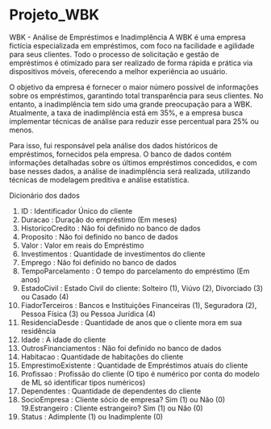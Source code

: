 # Projeto_WBK
 
WBK - Análise de Empréstimos e Inadimplência
A WBK é uma empresa fictícia especializada em empréstimos, com foco na facilidade e agilidade para seus clientes. Todo o processo de solicitação e gestão de empréstimos é otimizado para ser realizado de forma rápida e prática via dispositivos móveis, oferecendo a melhor experiência ao usuário.

O objetivo da empresa é fornecer o maior número possível de informações sobre os empréstimos, garantindo total transparência para seus clientes. No entanto, a inadimplência tem sido uma grande preocupação para a WBK. Atualmente, a taxa de inadimplência está em 35%, e a empresa busca implementar técnicas de análise para reduzir esse percentual para 25% ou menos.

Para isso, fui responsável pela análise dos dados históricos de empréstimos, fornecidos pela empresa. O banco de dados contém informações detalhadas sobre os últimos empréstimos concedidos, e com base nesses dados, a análise de inadimplência será realizada, utilizando técnicas de modelagem preditiva e análise estatística.

Dicionário dos dados
1. ID : Identificador Único do cliente
2. Duracao : Duração do empréstimo (Em meses)
3. HistoricoCredito : Não foi definido no banco de dados
4. Proposito : Não foi definido no banco de dados
5. Valor : Valor em reais do Empréstimo
6. Investimentos : Quantidade de investimentos do cliente
7. Emprego : Não foi definido no banco de dados
8. TempoParcelamento : O tempo do parcelamento do empréstimo (Em anos)
9. EstadoCivil : Estado Civil do cliente: Solteiro (1), Viúvo (2), Divorciado (3) ou Casado (4)
10. FiadorTerceiros : Bancos e Instituições Financeiras (1), Seguradora (2), Pessoa Física (3) ou Pessoa Jurídica (4)
11. ResidenciaDesde : Quantidade de anos que o cliente mora em sua residência
12. Idade : A idade do cliente
13. OutrosFinanciamentos : Não foi definido no banco de dados
14. Habitacao : Quantidade de habitações do cliente
15. EmprestimoExistente : Quantidade de Empréstimos atuais do cliente
16. Profissao : Profissão do cliente (O tipo é numérico por conta do modelo de ML só identificar tipos numéricos)
17. Dependentes : Quantidade de dependentes do cliente
18. SocioEmpresa : Cliente sócio de empresa? Sim (1) ou Não (0)
19.Estrangeiro : Cliente estrangeiro? Sim (1) ou Não (0)
20. Status : Adimplente (1) ou Inadimplente (0)
